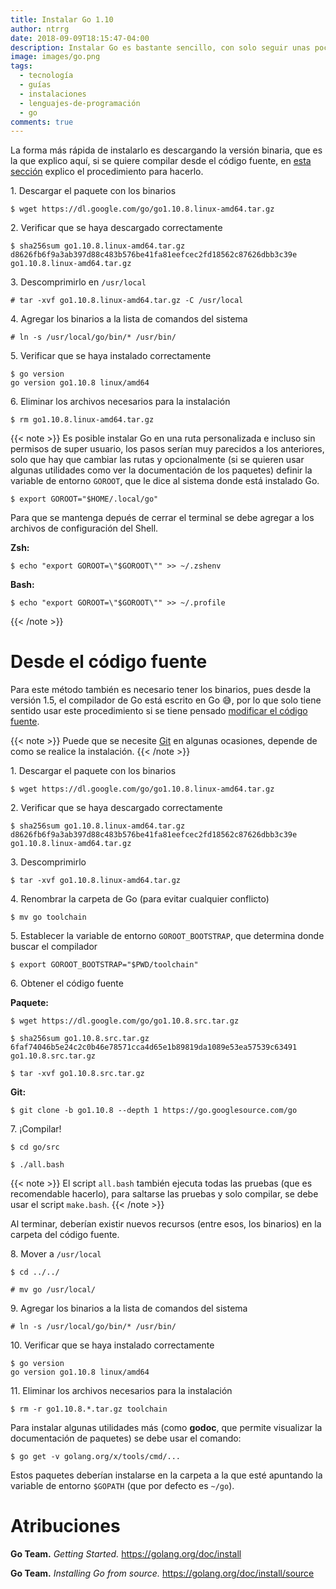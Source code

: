 ```yaml
---
title: Instalar Go 1.10
author: ntrrg
date: 2018-09-09T18:15:47-04:00
description: Instalar Go es bastante sencillo, con solo seguir unas pocas instrucciones cualquiera puede hacerlo.
image: images/go.png
tags:
  - tecnología
  - guías
  - instalaciones
  - lenguajes-de-programación
  - go
comments: true
---
```


La forma más rápida de instalarlo es descargando la versión binaria, que es la
que explico aquí, si se quiere compilar desde el código fuente, en [esta sección](#desde-el-código-fuente)
explico el procedimiento para hacerlo.

1\. Descargar el paquete con los binarios

```shell-session
$ wget https://dl.google.com/go/go1.10.8.linux-amd64.tar.gz
```

2\. Verificar que se haya descargado correctamente

```shell-session
$ sha256sum go1.10.8.linux-amd64.tar.gz
d8626fb6f9a3ab397d88c483b576be41fa81eefcec2fd18562c87626dbb3c39e  go1.10.8.linux-amd64.tar.gz
```

3\. Descomprimirlo en `/usr/local`

```shell-session
# tar -xvf go1.10.8.linux-amd64.tar.gz -C /usr/local
```

4\. Agregar los binarios a la lista de comandos del sistema

```shell-session
# ln -s /usr/local/go/bin/* /usr/bin/
```

5\. Verificar que se haya instalado correctamente

```shell-session
$ go version
go version go1.10.8 linux/amd64
```

6\. Eliminar los archivos necesarios para la instalación

```shell-session
$ rm go1.10.8.linux-amd64.tar.gz
```

{{< note >}}
Es posible instalar Go en una ruta personalizada e incluso sin permisos de
super usuario, los pasos serían muy parecidos a los anteriores, solo que hay
que cambiar las rutas y opcionalmente (si se quieren usar algunas utilidades
como ver la documentación de los paquetes) definir la variable de entorno
`GOROOT`, que le dice al sistema donde está instalado Go.

```shell-session
$ export GOROOT="$HOME/.local/go"
```

Para que se mantenga depués de cerrar el terminal se debe agregar a los
archivos de configuración del Shell.

**Zsh:**

```shell-session
$ echo "export GOROOT=\"$GOROOT\"" >> ~/.zshenv
```

**Bash:**

```shell-session
$ echo "export GOROOT=\"$GOROOT\"" >> ~/.profile
```
{{< /note >}}

# Desde el código fuente

Para este método también es necesario tener los binarios, pues desde la
versión 1.5, el compilador de Go está escrito en Go 😅, por lo que solo
tiene sentido usar este procedimiento si se tiene pensado [modificar el código
fuente](./../contribute-to-go/index.es.md).

{{< note >}}
Puede que se necesite [Git](https://git-scm.com/) en algunas ocasiones, depende
de como se realice la instalación.
{{< /note >}}

1\. Descargar el paquete con los binarios

```shell-session
$ wget https://dl.google.com/go/go1.10.8.linux-amd64.tar.gz
```

2\. Verificar que se haya descargado correctamente

```shell-session
$ sha256sum go1.10.8.linux-amd64.tar.gz
d8626fb6f9a3ab397d88c483b576be41fa81eefcec2fd18562c87626dbb3c39e  go1.10.8.linux-amd64.tar.gz
```

3\. Descomprimirlo

```shell-session
$ tar -xvf go1.10.8.linux-amd64.tar.gz
```

4\. Renombrar la carpeta de Go (para evitar cualquier conflicto)

```shell-session
$ mv go toolchain
```

5\. Establecer la variable de entorno `GOROOT_BOOTSTRAP`, que determina donde
    buscar el compilador

```shell-session
$ export GOROOT_BOOTSTRAP="$PWD/toolchain"
```

6\. Obtener el código fuente

**Paquete:**

```shell-session
$ wget https://dl.google.com/go/go1.10.8.src.tar.gz
```

```shell-session
$ sha256sum go1.10.8.src.tar.gz
6faf74046b5e24c2c0b46e78571cca4d65e1b89819da1089e53ea57539c63491  go1.10.8.src.tar.gz
```

```shell-session
$ tar -xvf go1.10.8.src.tar.gz
```

**Git:**

```shell-session
$ git clone -b go1.10.8 --depth 1 https://go.googlesource.com/go
```

7\. ¡Compilar!

```shell-session
$ cd go/src
```

```shell-session
$ ./all.bash
```

{{< note >}}
El script `all.bash` también ejecuta todas las pruebas (que es recomendable
hacerlo), para saltarse las pruebas y solo compilar, se debe usar el script
`make.bash`.
{{< /note >}}

Al terminar, deberían existir nuevos recursos (entre esos, los binarios) en la
carpeta del código fuente.

8\. Mover a `/usr/local`

```shell-session
$ cd ../../
```

```shell-session
# mv go /usr/local/
```

9\. Agregar los binarios a la lista de comandos del sistema

```shell-session
# ln -s /usr/local/go/bin/* /usr/bin/
```

10\. Verificar que se haya instalado correctamente

```shell-session
$ go version
go version go1.10.8 linux/amd64
```

11\. Eliminar los archivos necesarios para la instalación

```shell-session
$ rm -r go1.10.8.*.tar.gz toolchain
```

Para instalar algunas utilidades más (como **godoc**, que permite visualizar la
documentación de paquetes) se debe usar el comando:

```shell-session
$ go get -v golang.org/x/tools/cmd/...
```

Estos paquetes deberían instalarse en la carpeta a la que esté apuntando la
variable de entorno `$GOPATH` (que por defecto es `~/go`).

# Atribuciones

**Go Team.** *Getting Started.* <https://golang.org/doc/install>

**Go Team.** *Installing Go from source.* <https://golang.org/doc/install/source>

